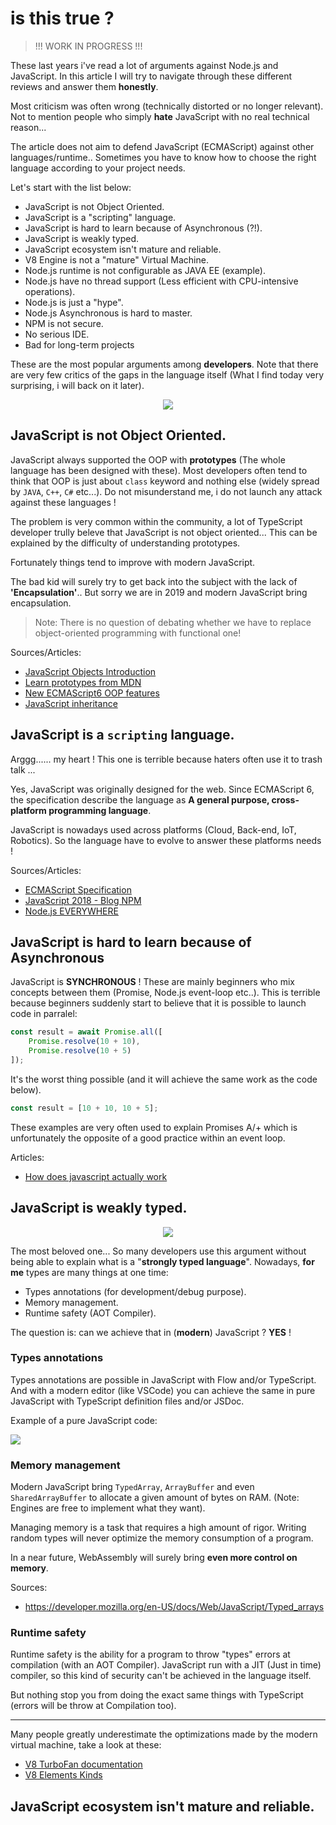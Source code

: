 # is this true ?

> !!! WORK IN PROGRESS !!!

These last years i've read a lot of arguments against Node.js and JavaScript. In this article I will try to navigate through these different reviews and answer them **honestly**.

Most criticism was often wrong (technically distorted or no longer relevant). Not to mention people who simply **hate** JavaScript with no real technical reason...

The article does not aim to defend JavaScript (ECMAScript) against other languages/runtime.. Sometimes you have to know how to choose the right language according to your project needs.

Let's start with the list below:

- JavaScript is not Object Oriented.
- JavaScript is a "scripting" language.
- JavaScript is hard to learn because of Asynchronous (?!).
- JavaScript is weakly typed.
- JavaScript ecosystem isn't mature and reliable.
- V8 Engine is not a "mature" Virtual Machine.
- Node.js runtime is not configurable as JAVA EE (example).
- Node.js have no thread support (Less efficient with CPU-intensive operations).
- Node.js is just a "hype".
- Node.js Asynchronous is hard to master.
- NPM is not secure.
- No serious IDE.
- Bad for long-term projects

These are the most popular arguments among **developers**. Note that there are very few critics of the gaps in the language itself (What I find today very surprising, i will back on it later).

<center>
    <img src="https://media.giphy.com/media/104c5NA7rLnCs8/giphy.gif">
</center>

## JavaScript is not Object Oriented.
JavaScript always supported the OOP with **prototypes** (The whole language has been designed with these). Most developers often tend to think that OOP is just about `class` keyword and nothing else (widely spread by `JAVA`, `C++`, `C#` etc...). Do not misunderstand me, i do not launch any attack against these languages !

The problem is very common within the community, a lot of TypeScript developer trully beleve that JavaScript is not object oriented... This can be explained by the difficulty of understanding prototypes.

Fortunately things tend to improve with modern JavaScript.

The bad kid will surely try to get back into the subject with the lack of **'Encapsulation'**.. But sorry we are in 2019 and modern JavaScript bring encapsulation.

> Note: There is no question of debating whether we have to replace object-oriented programming with functional one!

Sources/Articles:
- [JavaScript Objects Introduction](https://developer.mozilla.org/en-US/docs/Learn/JavaScript/Objects)
- [Learn prototypes from MDN](https://developer.mozilla.org/en-US/docs/Web/JavaScript/Inheritance_and_the_prototype_chain)
- [New ECMAScript6 OOP features](http://2ality.com/2014/12/es6-oop.html)
- [JavaScript inheritance](http://2ality.com/2012/01/js-inheritance-by-example.html)

## JavaScript is a `scripting` language.
Arggg...... my heart ! This one is terrible because haters often use it to trash talk ...

Yes, JavaScript was originally designed for the web. Since ECMAScript 6, the specification describe the language as **A general purpose, cross-platform programming language**.

JavaScript is nowadays used across platforms (Cloud, Back-end, IoT, Robotics). So the language have to evolve to answer these platforms needs !

Sources/Articles:
- [ECMAScript Specification](https://www.ecma-international.org/publications/standards/Ecma-262.htm)
- [JavaScript 2018 - Blog NPM](https://blog.npmjs.org/post/180868064080/this-year-in-javascript-2018-in-review-and-npms)
- [Node.js EVERYWHERE](https://www.youtube.com/watch?v=NdISMdSDIaw)

## JavaScript is hard to learn because of Asynchronous
JavaScript is **SYNCHRONOUS** ! These are mainly beginners who mix concepts between them (Promise, Node.js event-loop etc..). This is terrible because beginners suddenly start to believe that it is possible to launch code in parralel:

```js
const result = await Promise.all([
    Promise.resolve(10 + 10),
    Promise.resolve(10 + 5)
]);
```
It's the worst thing possible (and it will achieve the same work as the code below).

```js
const result = [10 + 10, 10 + 5];
```

These examples are very often used to explain Promises A/+ which is unfortunately the opposite of a good practice within an event loop.

Articles:
- [How does javascript actually work](https://blog.sessionstack.com/how-does-javascript-actually-work-part-1-b0bacc073cf)

## JavaScript is weakly typed.
<center>
    <img src="https://media.giphy.com/media/26ufaJh2hfUtuSo6s/giphy.gif">
</center>

The most beloved one... So many developers use this argument without being able to explain what is a "**strongly typed language**". Nowadays, **for me** types are many things at one time:

- Types annotations (for development/debug purpose).
- Memory management.
- Runtime safety (AOT Compiler).

The question is: can we achieve that in (**modern**) JavaScript ? **YES** !

### Types annotations
Types annotations are possible in JavaScript with Flow and/or TypeScript. And with a modern editor (like VSCode) you can achieve the same in pure JavaScript with TypeScript definition files and/or JSDoc.

Example of a pure JavaScript code:

![](https://cdn.discordapp.com/attachments/157206345949511680/462556289302790154/add.PNG)

### Memory management
Modern JavaScript bring `TypedArray`, `ArrayBuffer` and even `SharedArrayBuffer` to allocate a given amount of bytes on RAM. (Note: Engines are free to implement what they want).

Managing memory is a task that requires a high amount of rigor. Writing random types will never optimize the memory consumption of a program.

In a near future, WebAssembly will surely bring **even more control on memory**.

Sources:
- https://developer.mozilla.org/en-US/docs/Web/JavaScript/Typed_arrays

### Runtime safety
Runtime safety is the ability for a program to throw "types" errors at compilation (with an AOT Compiler). JavaScript run with a JIT (Just in time) compiler, so this kind of security can't be achieved in the language itself.

But nothing stop you from doing the exact same things with TypeScript (errors will be throw at Compilation too).

---

Many people greatly underestimate the optimizations made by the modern virtual machine, take a look at these:

- [V8 TurboFan documentation](https://v8.dev/docs/turbofan)
- [V8 Elements Kinds](https://v8.dev/blog/elements-kinds)

## JavaScript ecosystem isn't mature and reliable.